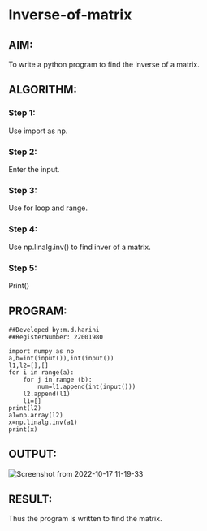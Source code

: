 # Inverse-of-matrix

## AIM:
To write a python program to find the inverse of a matrix.

## ALGORITHM:
### Step 1:
Use import as np.
### Step 2:
Enter the input.
### Step 3:
Use for loop and range.
### Step 4:
Use np.linalg.inv() to find inver of a matrix.
### Step 5:
Print()


## PROGRAM:
```
##Developed by:m.d.harini
##RegisterNumber: 22001980

import numpy as np
a,b=int(input()),int(input())
l1,l2=[],[]
for i in range(a):
    for j in range (b):
        num=l1.append(int(input()))
    l2.append(l1)
    l1=[]
print(l2)
a1=np.array(l2)
x=np.linalg.inv(a1)
print(x)

```

## OUTPUT:
![Screenshot from 2022-10-17 11-19-33](https://user-images.githubusercontent.com/113497680/196099079-53398b6b-31f1-47b3-9691-f57919a4d6ee.png)



## RESULT:
Thus the program is written to find the matrix.
